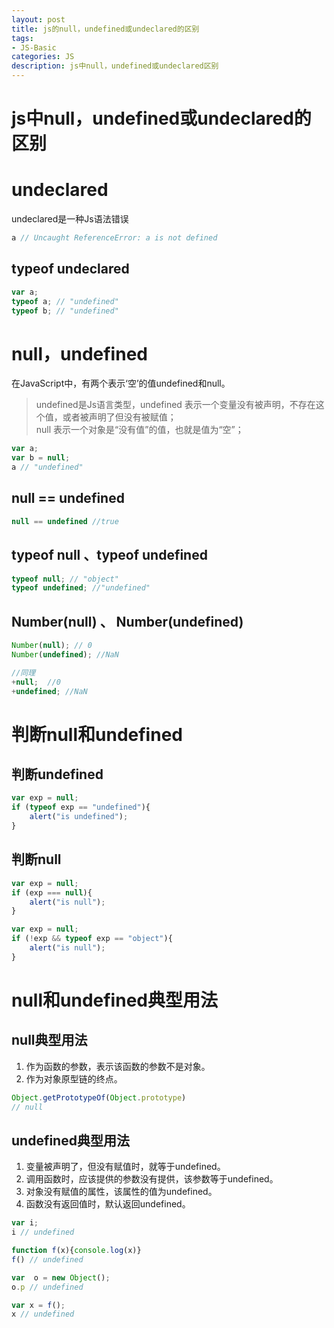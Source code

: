 ```yaml
---
layout: post
title: js的null，undefined或undeclared的区别
tags:
- JS-Basic
categories: JS
description: js中null，undefined或undeclared区别
---
```


# js中null，undefined或undeclared的区别

# undeclared
undeclared是一种Js语法错误
```js
a // Uncaught ReferenceError: a is not defined
```
## typeof undeclared
```js
var a;
typeof a; // "undefined"
typeof b; // "undefined"
```

# null，undefined
在JavaScript中，有两个表示‘空’的值undefined和null。

> undefined是Js语言类型，undefined 表示一个变量没有被声明，不存在这个值，或者被声明了但没有被赋值；  
> null 表示一个对象是“没有值”的值，也就是值为“空”；

```js
var a;
var b = null;
a // "undefined"
```

## null == undefined
```js
null == undefined //true
```

## typeof null 、typeof undefined
```js
typeof null; // "object"
typeof undefined; //"undefined"
```

## Number(null) 、 Number(undefined)

```js
Number(null); // 0
Number(undefined); //NaN

//同理
+null;  //0
+undefined; //NaN 
```
# 判断null和undefined
## 判断undefined
```js
var exp = null;
if (typeof exp == "undefined"){
    alert("is undefined");
}
```

## 判断null
```js
var exp = null;
if (exp === null){
    alert("is null");
}
```
```js
var exp = null;
if (!exp && typeof exp == "object"){
    alert("is null");
}
```

# null和undefined典型用法

## null典型用法

1. 作为函数的参数，表示该函数的参数不是对象。  
2. 作为对象原型链的终点。

```js
Object.getPrototypeOf(Object.prototype)
// null
```
## undefined典型用法

1. 变量被声明了，但没有赋值时，就等于undefined。  
2. 调用函数时，应该提供的参数没有提供，该参数等于undefined。  
3. 对象没有赋值的属性，该属性的值为undefined。  
4. 函数没有返回值时，默认返回undefined。

```js
var i;
i // undefined

function f(x){console.log(x)}
f() // undefined

var  o = new Object();
o.p // undefined

var x = f();
x // undefined
```





















